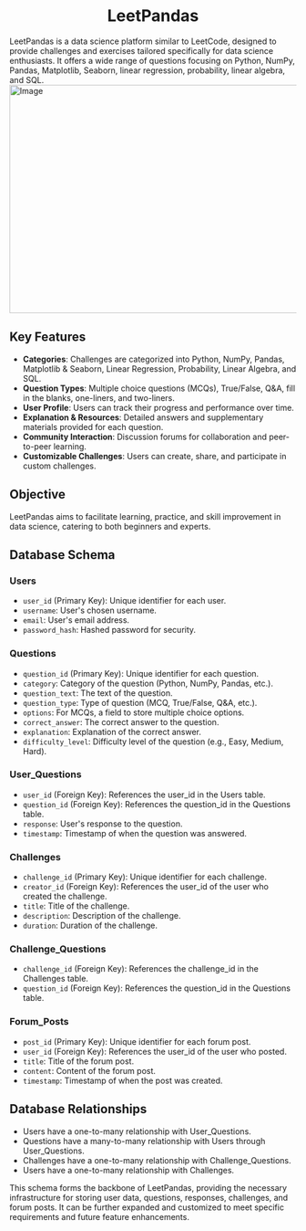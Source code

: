<h1 align='center'>LeetPandas</h1>
LeetPandas is a data science platform similar to LeetCode, designed to provide challenges and exercises tailored specifically for data science enthusiasts. It offers a wide range of questions focusing on Python, NumPy, Pandas, Matplotlib, Seaborn, linear regression, probability, linear algebra, and SQL.
<img src="https://github.com/nabin2004/LeetPandas/assets/107109731/bd15bcc7-abfc-420f-9a70-59d80d2c9f77" alt="Image" width="1000" height="400">


## Key Features

- **Categories**: Challenges are categorized into Python, NumPy, Pandas, Matplotlib & Seaborn, Linear Regression, Probability, Linear Algebra, and SQL.
- **Question Types**: Multiple choice questions (MCQs), True/False, Q&A, fill in the blanks, one-liners, and two-liners.
- **User Profile**: Users can track their progress and performance over time.
- **Explanation & Resources**: Detailed answers and supplementary materials provided for each question.
- **Community Interaction**: Discussion forums for collaboration and peer-to-peer learning.
- **Customizable Challenges**: Users can create, share, and participate in custom challenges.

## Objective

LeetPandas aims to facilitate learning, practice, and skill improvement in data science, catering to both beginners and experts.

## Database Schema

### Users
- `user_id` (Primary Key): Unique identifier for each user.
- `username`: User's chosen username.
- `email`: User's email address.
- `password_hash`: Hashed password for security.

### Questions
- `question_id` (Primary Key): Unique identifier for each question.
- `category`: Category of the question (Python, NumPy, Pandas, etc.).
- `question_text`: The text of the question.
- `question_type`: Type of question (MCQ, True/False, Q&A, etc.).
- `options`: For MCQs, a field to store multiple choice options.
- `correct_answer`: The correct answer to the question.
- `explanation`: Explanation of the correct answer.
- `difficulty_level`: Difficulty level of the question (e.g., Easy, Medium, Hard).

### User_Questions
- `user_id` (Foreign Key): References the user_id in the Users table.
- `question_id` (Foreign Key): References the question_id in the Questions table.
- `response`: User's response to the question.
- `timestamp`: Timestamp of when the question was answered.

### Challenges
- `challenge_id` (Primary Key): Unique identifier for each challenge.
- `creator_id` (Foreign Key): References the user_id of the user who created the challenge.
- `title`: Title of the challenge.
- `description`: Description of the challenge.
- `duration`: Duration of the challenge.

### Challenge_Questions
- `challenge_id` (Foreign Key): References the challenge_id in the Challenges table.
- `question_id` (Foreign Key): References the question_id in the Questions table.

### Forum_Posts
- `post_id` (Primary Key): Unique identifier for each forum post.
- `user_id` (Foreign Key): References the user_id of the user who posted.
- `title`: Title of the forum post.
- `content`: Content of the forum post.
- `timestamp`: Timestamp of when the post was created.

## Database Relationships

- Users have a one-to-many relationship with User_Questions.
- Questions have a many-to-many relationship with Users through User_Questions.
- Challenges have a one-to-many relationship with Challenge_Questions.
- Users have a one-to-many relationship with Challenges.

This schema forms the backbone of LeetPandas, providing the necessary infrastructure for storing user data, questions, responses, challenges, and forum posts. It can be further expanded and customized to meet specific requirements and future feature enhancements.

